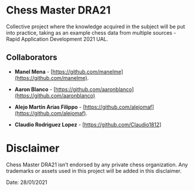 # Chess Master DRA21
Collective project where the knowledge acquired in the subject will be put into practice, taking as an example chess data from multiple sources - Rapid Application Development 2021 UAL.

## Collaborators
* **Manel Mena** -  [https://github.com/manelme](https://github.com/manelme).

* **Aaron Blanco** - [https://github.com/aaronblanco](https://github.com/aaronblanco)

* **Alejo Martín Arias Filippo** -  [https://github.com/alejomaf](https://github.com/alejomaf).
* **Claudio Rodriguez Lopez** - [https://github.com/Claudio1812]


# Disclaimer

Chess Master DRA21 isn’t endorsed by any private chess organization. Any trademarks or assets used in this project will be added in this disclaimer.

Date: 28/01/2021
